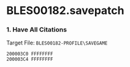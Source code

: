 # BLES00182.savepatch

### 1. Have All Citations

Target File: `BLES00182-PROFILE\SAVEGAME`

```
200003C0 FFFFFFFF
200003C4 FFFFFFFF
```

